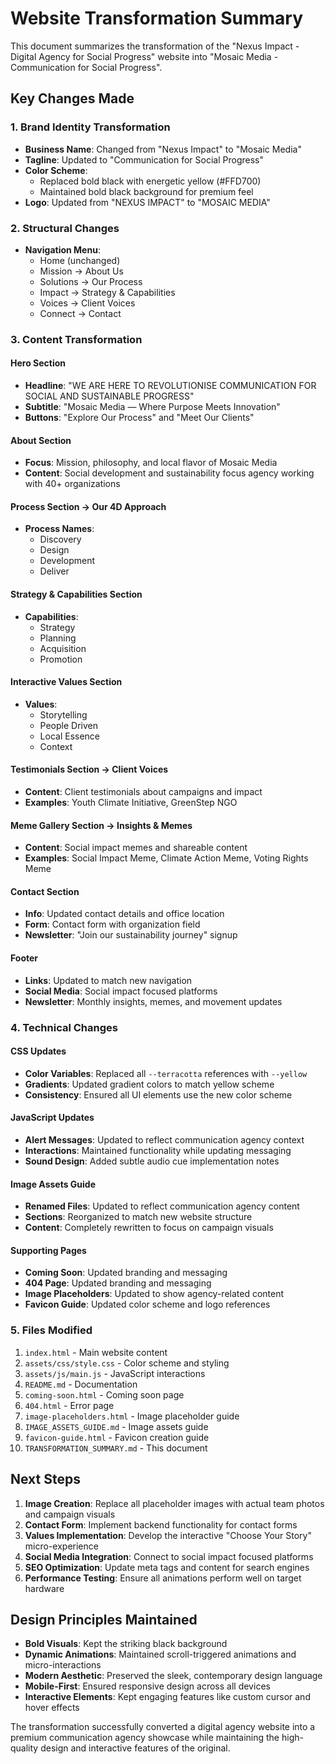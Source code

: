 # Website Transformation Summary

This document summarizes the transformation of the "Nexus Impact - Digital Agency for Social Progress" website into "Mosaic Media - Communication for Social Progress".

## Key Changes Made

### 1. Brand Identity Transformation
- **Business Name**: Changed from "Nexus Impact" to "Mosaic Media"
- **Tagline**: Updated to "Communication for Social Progress"
- **Color Scheme**: 
  - Replaced bold black with energetic yellow (#FFD700)
  - Maintained bold black background for premium feel
- **Logo**: Updated from "NEXUS IMPACT" to "MOSAIC MEDIA"

### 2. Structural Changes
- **Navigation Menu**: 
  - Home (unchanged)
  - Mission → About Us
  - Solutions → Our Process
  - Impact → Strategy & Capabilities
  - Voices → Client Voices
  - Connect → Contact

### 3. Content Transformation

#### Hero Section
- **Headline**: "WE ARE HERE TO REVOLUTIONISE COMMUNICATION FOR SOCIAL AND SUSTAINABLE PROGRESS"
- **Subtitle**: "Mosaic Media — Where Purpose Meets Innovation"
- **Buttons**: "Explore Our Process" and "Meet Our Clients"

#### About Section
- **Focus**: Mission, philosophy, and local flavor of Mosaic Media
- **Content**: Social development and sustainability focus agency working with 40+ organizations

#### Process Section → Our 4D Approach
- **Process Names**:
  - Discovery
  - Design
  - Development
  - Deliver

#### Strategy & Capabilities Section
- **Capabilities**:
  - Strategy
  - Planning
  - Acquisition
  - Promotion

#### Interactive Values Section
- **Values**:
  - Storytelling
  - People Driven
  - Local Essence
  - Context

#### Testimonials Section → Client Voices
- **Content**: Client testimonials about campaigns and impact
- **Examples**: Youth Climate Initiative, GreenStep NGO

#### Meme Gallery Section → Insights & Memes
- **Content**: Social impact memes and shareable content
- **Examples**: Social Impact Meme, Climate Action Meme, Voting Rights Meme

#### Contact Section
- **Info**: Updated contact details and office location
- **Form**: Contact form with organization field
- **Newsletter**: "Join our sustainability journey" signup

#### Footer
- **Links**: Updated to match new navigation
- **Social Media**: Social impact focused platforms
- **Newsletter**: Monthly insights, memes, and movement updates

### 4. Technical Changes

#### CSS Updates
- **Color Variables**: Replaced all `--terracotta` references with `--yellow`
- **Gradients**: Updated gradient colors to match yellow scheme
- **Consistency**: Ensured all UI elements use the new color scheme

#### JavaScript Updates
- **Alert Messages**: Updated to reflect communication agency context
- **Interactions**: Maintained functionality while updating messaging
- **Sound Design**: Added subtle audio cue implementation notes

#### Image Assets Guide
- **Renamed Files**: Updated to reflect communication agency content
- **Sections**: Reorganized to match new website structure
- **Content**: Completely rewritten to focus on campaign visuals

#### Supporting Pages
- **Coming Soon**: Updated branding and messaging
- **404 Page**: Updated branding and messaging
- **Image Placeholders**: Updated to show agency-related content
- **Favicon Guide**: Updated color scheme and logo references

### 5. Files Modified
1. `index.html` - Main website content
2. `assets/css/style.css` - Color scheme and styling
3. `assets/js/main.js` - JavaScript interactions
4. `README.md` - Documentation
5. `coming-soon.html` - Coming soon page
6. `404.html` - Error page
7. `image-placeholders.html` - Image placeholder guide
8. `IMAGE_ASSETS_GUIDE.md` - Image assets guide
9. `favicon-guide.html` - Favicon creation guide
10. `TRANSFORMATION_SUMMARY.md` - This document

## Next Steps

1. **Image Creation**: Replace all placeholder images with actual team photos and campaign visuals
2. **Contact Form**: Implement backend functionality for contact forms
3. **Values Implementation**: Develop the interactive "Choose Your Story" micro-experience
4. **Social Media Integration**: Connect to social impact focused platforms
5. **SEO Optimization**: Update meta tags and content for search engines
6. **Performance Testing**: Ensure all animations perform well on target hardware

## Design Principles Maintained

- **Bold Visuals**: Kept the striking black background
- **Dynamic Animations**: Maintained scroll-triggered animations and micro-interactions
- **Modern Aesthetic**: Preserved the sleek, contemporary design language
- **Mobile-First**: Ensured responsive design across all devices
- **Interactive Elements**: Kept engaging features like custom cursor and hover effects

The transformation successfully converted a digital agency website into a premium communication agency showcase while maintaining the high-quality design and interactive features of the original.